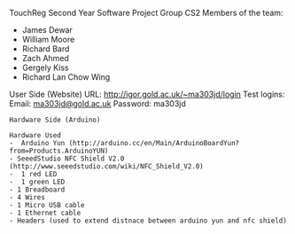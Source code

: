 TouchReg
Second Year Software Project
Group CS2
Members of the team:
- James Dewar
- William Moore
- Richard Bard
- Zach Ahmed
- Gergely Kiss
- Richard Lan Chow Wing

User Side (Website)
	URL: http://igor.gold.ac.uk/~ma303jd/login
	Test logins:  Email: ma303jd@gold.ac.uk Password: ma303jd

	Hardware Side (Arduino)

	Hardware Used
	-  Arduino Yun (http://arduino.cc/en/Main/ArduinoBoardYun?from=Products.ArduinoYUN)
	- SeeedStudio NFC Shield V2.0 (http://www.seeedstudio.com/wiki/NFC_Shield_V2.0)
	-  1 red LED
	-  1 green LED
	- 1 Breadboard
	- 4 Wires
	- 1 Micro USB cable
	- 1 Ethernet cable
	- Headers (used to extend distnace between arduino yun and nfc shield)

